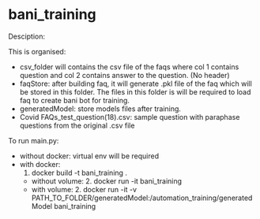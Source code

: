 # bani_training
 
Desciption: 

This is organised: 

- csv_folder will contains the csv file of the faqs where col 1 contains question and col 2 contains answer to the question. (No header)
- faqStore: after building faq, it will generate .pkl file of the faq which will be stored in this folder. The files in this folder is will be required to load faq to create bani bot for training. 
- generatedModel: store models files after training. 
- Covid FAQs_test_question(18).csv: sample question with paraphase questions from the original .csv file


To run main.py:
- without docker: virtual env will be required
- with docker: 
	1. docker build -t bani_training . 
	- without volume: 
		2. docker run -it bani_training
	- with volume: 
		2. docker run -it -v PATH_TO_FOLDER/generatedModel:/automation_training/generatedModel bani_training
